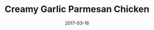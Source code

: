 ---
layout: recipe
title:  "Creamy Garlic Parmesan Chicken"
image: creamy-garlic-parmesan-chicken.jpg
imagecredit: https://www.thekitchenmagpie.com/creamy-garlic-parmesan-chicken-potatoes/
date: 2017-03-16

authorName: Karlynn Johnston
authorURL: https://www.thekitchenmagpie.com/author/admin/
sourceName: The Kitchen Magpie
sourceURL: https://www.thekitchenmagpie.com/creamy-garlic-parmesan-chicken-potatoes/
category: dinner
tags:
  - Poultry
yield: 4
prepTime: 15
cookTime: 40

ingredients:
- 6-7 in bone- skin-on chicken thighs
- 1 tbsp butter
- 1 tbsp vegetable oil
- 2 tbsp butter
- 7-8 cloves garlic smashed then roughly chopped
- 2-3 cups baby spinach
- 1 cup chicken broth
- 1/4 cup heavy cream
- 1/3 cup freshly grated Parmesan
- 1/2 tsp to 1 lemon juice to taste
- 4 cups baby potatoes sliced in half or quartered if you have small chicken thighs

directions:
- Pre-heat the oven to 400 F.
- Melt butter and oil together in a large frying pan over medium-high heat. Add in the the chicken thighs.
- Fry unti the skin is very crisp and brown on both sides. Drain the chicken and place into a large 9×13 baking pan of choice. Drain the fat from the pan and place back on the stove.
- Melt the next two tablespoons of butter,
- Add in all of the garlic and fry for 1 minute. Add in the spinach and then saute until the spinach shrinks.
- Whisk in the chicken broth, cream and Parmesan. Add in lemon juice to taste.
- Cook for an additional 2-3 minutes.
- Place baby potatoes between the chicken in the 9×13 pan. If you have large chicken thighs, halve the baby potatoes, if you have smaller ones, quarter them so that they cook faster.
- Pour the spinach and cream sauce over top of the chicken and potatoes.
- Bake the chicken in the oven for 25-30 minutes or until the thighs reach a temperature of 175 °F and are tender and cooked all the way through. The potatoes should be tender.
- Remove and serve.
---
